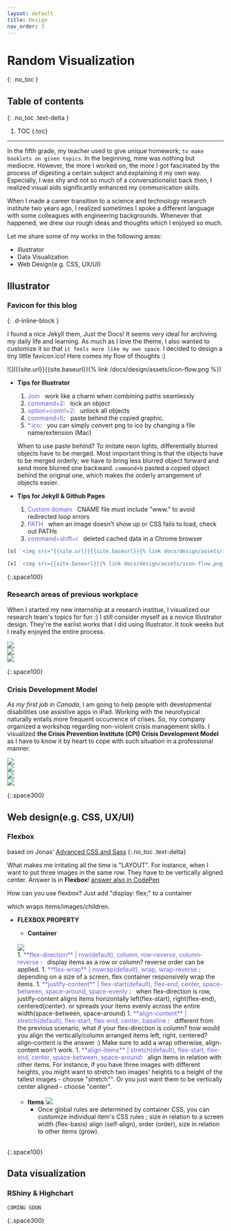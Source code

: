 ```yaml
---
layout: default
title: Design
nav_order: 3
---
```


# Random Visualization
{: .no_toc }

## Table of contents
{: .no_toc .text-delta }

1. TOC
{:toc}

---

In the fifth grade, my teacher used to give unique homework; `to make booklets on given topics`. In the beginning, mine was nothing but mediocre. However, the more I worked on, the more I got fascinated by the process of digesting a certain subject and explaining it my own way. Especially, I was shy and not so much of a conversationalist back then, I realized visual aids significantly enhanced my communication skills.

When I made a career transition to a science and technology research institute two years ago, I realized sometimes I spoke a different language with some colleagues with engineering backgrounds. Whenever that happened, we drew our rough ideas and thoughts which I enjoyed so much. 

Let me share some of my works in the following areas: 

- Illustrator
- Data Visualization
- Web Design(e.g. CSS, UX/UI)

## Illustrator
### Favicon for this blog 
{: .d-inline-block }

I found a nice Jekyll them, Just the Docs! It seems very ideal for archiving my daily life and learning. As much as I love the theme, I also wanted to customize it so that `it feels more like my own space`. I decided to design a tiny little favicon.ico! Here comes my flow of thoughts :) 

![]({{site.url}}{{site.baseurl}}{% link /docs/design/assets/icon-flow.png %})

- <strong>Tips for Illustrator</strong> 
    1. <span style="color:#7253ed">Join</span> &nbsp; work like a charm when combining paths seamlessly 
    1. <span style="color:#7253ed">command+2</span>: &nbsp; lock an object 
    1. <span style="color:#7253ed">option+contrl+2</span>: &nbsp; unlock all objects 
    1. <span style="color:#7253ed">command+b</span>: &nbsp; paste behind the copied graphic. 
   1. <span style="color:#7253ed">*.ico</span>: &nbsp; you can simply convert png to ico by changing a file name/extension (Mac) 
    
  When to use paste behind? To imitate neon lights, differentially blurred objects have to be merged. Most important thing is that the objects have to be merged orderly; we have to bring less blurred object forward and send more blurred one backward. `command+b` pasted a copied object behind the original one, which makes the orderly arrangement of objects easier.
    

- <strong>Tips for Jekyll & Github Pages</strong>  
    1. <span style="color:#7253ed">Custom domain</span> &nbsp; CNAME file must include "www." to avoid redirected loop errors 
    1. <span style="color:#7253ed">PATH</span> &nbsp; when an image doesn't show up or CSS fails to load, check out PATHs 
    1. <span style="color:#7253ed"> command+shift+r </span> &nbsp; deleted cached data in a Chrome browser

```javascript
[o] `<img src="{{site.url}}{{site.baseurl}}{% link docs/design/assets/icon-flow.png %}">`

[x] `<img src={{site.baseurl}}{% link docs/design/assets/icon-flow.png %}>`
```
 
{:.space100}

### Research areas of previous workplace
When I started my new internship at a research institue, I visualized our research team's topics for fun :) I still consider myself as a novice Illustrator design. They're the earlist works that I did using Illustrator. It took weeks but I really enjoyed the entire process.  

<div class="columnContainer">
    
<div class="itemContainer" style="flex-basis:50%">
<img src="{{site.url}}{{site.baseurl}}{% link docs/design/assets/researchField.png %}">
</div>

<div class="itemContainer" style="flex-basis:25%">
    <img src="{{site.url}}{{site.baseurl}}{% link docs/design/assets/research2.png %}">
</div>

<div class="itemContainer" style="flex-basis:25%">
    <img src="{{site.url}}{{site.baseurl}}{% link docs/design/assets/research3.png %}">
</div>
    
</div>

{:.space100}

### Crisis Development Model 
_As my first job in Canada_, I am going to help people with developmental disabilities use assistive apps in iPad. Working with the neurotypical naturally entails more frequent occurrence of crises. So, my company organized a workshop regarding non-violent crisis management skills. I visualized **the Crisis Prevention Institute (CPI) Crisis Development Model** as I have to know it by heart to cope with such situation in a professional manner.

<div class="columnContainer">    

 <div class="itemContainer" style="flex-basis:50%">
 <img src="{{site.url}}{{site.baseurl}}{% link docs/design/assets/nonviolent/step1.png %}">
 
 </div>
 <div class="itemContainer" style="flex-basis:50%">
 <img src="{{site.url}}{{site.baseurl}}{% link docs/design/assets/nonviolent/step2.png %}">
 </div>
 
</div>

<div class="columnContainer">    

 <div class="itemContainer" style="flex-basis:50%">
 <img src="{{site.url}}{{site.baseurl}}{% link docs/design/assets/nonviolent/step3.png %}">
  </div>
  
 <div class="itemContainer" style="flex-basis:50%">
 <img src="{{site.url}}{{site.baseurl}}{% link docs/design/assets/nonviolent/step4.png %}">
 </div>
 
</div>  

{:.space300}
  
## Web design(e.g. CSS, UX/UI)
### Flexbox
based on Jonas' [Advanced CSS and Sass](https://www.udemy.com/advanced-css-and-sass/)
{:.no_toc .text-delta}

What makes me irritating all the time is "LAYOUT". For instance, when I want to put three images in the same row. They have to be vertically aligned center. Answer is in **Flexbox**! [answer also in CodePen](https://codepen.io/audaciousjin/pen/orGVeE)

How can you use flexbox? Just add "display: flex;" to a container <div> which wraps items/images/children.  

- <strong>FLEXBOX PROPERTY</strong>     
    - **Container**
    <br>
        <img src="{{site.url}}{{site.baseurl}}{% link docs/design/assets/flex/flex-con.png %}">
    <br>    
        1. <span style="color:#7253ed">**flex-direction** | row(default), column, row-reverse, column-reverse </span>: &nbsp; display items as a row or column? reverse order can be applied. 
        1. <span style="color:#7253ed">**flex-wrap** | nowrap(default), wrap, wrap-reverse </span>: &nbsp; depending on a size of a screen, flex container responsively wrap the items.  
        1. <span style="color:#7253ed">**justify-content** | flex-start(default), flex-end, center, space-between, space-around, space-evenly </span>: &nbsp; when flex-direction is row, justify-content aligns items horizontally left(flex-start), right(flex-end), centered(center). or spreads your items evenly across the entire width(space-between, space-around)  
        1. <span style="color:#7253ed">**align-content** | stretch(default), flex-start, flex-end, center, baseline </span>: &nbsp; different from the previous scenario, what if your flex-direction is column? how would you align the vertically/column arranged items left, right, centered? align-content is the answer :) Make sure to add a wrap otherwise, align-content won't work.  
        1. <span style="color:#7253ed">**align-items** | stretch(default), flex-start, flex-end, center, space-between, space-around</span>: &nbsp; align items in relation with other items. For instance, if you have three images with different heights, you might want to stretch two images' heights to a height of the tallest images - choose "stretch"". Or you just want them to be vertically center aligned - choose "center". <br><br> 
        

   - **Items**
       <img src="{{site.url}}{{site.baseurl}}{% link docs/design/assets/flex/flex-item.png %}">   
        - Once global rules are determined by container CSS, you can customize individual item's CSS rules
        ; size in relation to a screen width (flex-basis)
        align (self-align), order (order), size in relation to other items (grow). <br><br>    
        
<!--           
   - **Flexbox Cheat Sheet**
   ![image](https://user-images.githubusercontent.com/31587077/60154084-294abe00-979b-11e9-80f2-1d401741dc33.png)
-->

{:.space100}

## Data visualization
### RShiny & Highchart
`COMING SOON`

{:.space300}

